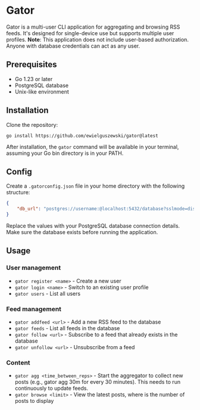 # Gator

Gator is a multi-user CLI application for aggregating and browsing RSS feeds. It's designed for single-device use but supports multiple user profiles.
**Note**: This application does not include user-based authorization. Anyone with database credentials can act as any user.

## Prerequisites

- Go 1.23 or later
- PostgreSQL database
- Unix-like environment

## Installation

Clone the repository:
```
go install https://github.com/ewielguszewski/gator@latest
```

After installation, the `gator` command will be available in your terminal, assuming your Go bin directory is in your PATH.

## Config

Create a `.gatorconfig.json` file in your home directory with the following structure:

```json
{
    "db_url": "postgres://username:@localhost:5432/database?sslmode=disable"
}
```

Replace the values with your PostgreSQL database connection details. Make sure the database exists before running the application.

## Usage

### User management

- `gator register <name>` - Create a new user
- `gator login <name>` - Switch to an existing user profile
- `gator users` - List all users

### Feed management

- `gator addfeed <url>` - Add a new RSS feed to the database
- `gator feeds` - List all feeds in the database
- `gator follow <url>` - Subscribe to a feed that already exists in the database
- `gator unfollow <url>` - Unsubscribe from a feed

### Content

- `gator agg <time_between_reps>` - Start the aggregator to collect new posts (e.g., gator agg 30m for every 30 minutes). This needs to run continuously to update feeds.
- `gator browse <limit>` - View the latest posts, where <limit> is the number of posts to display



